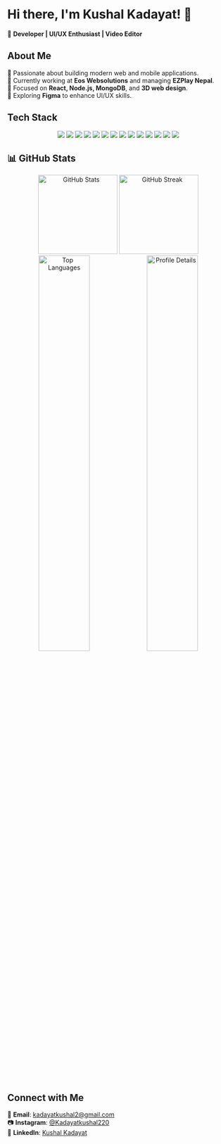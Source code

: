 # Hi there, I'm Kushal Kadayat! 👋  

🚀 **Developer | UI/UX Enthusiast | Video Editor**  

## About Me  
🔹 Passionate about building modern web and mobile applications.  
🔹 Currently working at **Eos Websolutions** and managing **EZPlay Nepal**.  
🔹 Focused on **React, Node.js, MongoDB**, and **3D web design**.  
🔹 Exploring **Figma** to enhance UI/UX skills.  

## Tech Stack  

<p align="center">
  <img src="https://img.shields.io/badge/React-20232A?style=for-the-badge&logo=react&logoColor=61DAFB">
  <img src="https://img.shields.io/badge/Next.js-000000?style=for-the-badge&logo=next.js&logoColor=white">
  <img src="https://img.shields.io/badge/React%20Native-61DAFB?style=for-the-badge&logo=react&logoColor=black">
  <img src="https://img.shields.io/badge/Tailwind_CSS-38B2AC?style=for-the-badge&logo=tailwind-css&logoColor=white">
  <img src="https://img.shields.io/badge/Figma-F24E1E?style=for-the-badge&logo=figma&logoColor=white">
  <img src="https://img.shields.io/badge/Node.js-43853D?style=for-the-badge&logo=node.js&logoColor=white">
  <img src="https://img.shields.io/badge/Express.js-000000?style=for-the-badge&logo=express&logoColor=white">
  <img src="https://img.shields.io/badge/MongoDB-4EA94B?style=for-the-badge&logo=mongodb&logoColor=white">
  <img src="https://img.shields.io/badge/MySQL-4479A1?style=for-the-badge&logo=mysql&logoColor=white">
  <img src="https://img.shields.io/badge/Firebase-FFCA28?style=for-the-badge&logo=firebase&logoColor=black">
  <img src="https://img.shields.io/badge/Docker-2496ED?style=for-the-badge&logo=docker&logoColor=white">
  <img src="https://img.shields.io/badge/Git-F05032?style=for-the-badge&logo=git&logoColor=white">
  <img src="https://img.shields.io/badge/GitHub-181717?style=for-the-badge&logo=github&logoColor=white">
  <img src="https://img.shields.io/badge/Postman-FF6C37?style=for-the-badge&logo=postman&logoColor=white">
</p>

## 📊 GitHub Stats  

<div align="center">
  <img height="180em" src="https://github-readme-stats.vercel.app/api?username=kadayatkushal&show_icons=true&theme=tokyonight&count_private=true&hide_border=true" alt="GitHub Stats"/>
  <img height="180em" src="https://github-readme-streak-stats.herokuapp.com/?user=kadayatkushal&theme=tokyonight&hide_border=true" alt="GitHub Streak"/>
</div>

<div align="center">
  <img width="48%" src="https://github-readme-stats.vercel.app/api/top-langs/?username=kadayatkushal&layout=compact&langs_count=8&theme=tokyonight&hide_border=true" alt="Top Languages"/>
  <img width="48%" src="https://github-profile-summary-cards.vercel.app/api/cards/profile-details?username=kadayatkushal&theme=tokyonight" alt="Profile Details"/>
</div>



## Connect with Me  
📩 **Email**: [kadayatkushal2@gmail.com](mailto:kadayatkushal2@gmail.com)  
📷 **Instagram**: [@Kadayatkushal220](https://www.instagram.com/kadayatkushal220?igsh=cHJsemM2eGtvM2kw)  
💼 **LinkedIn**: [Kushal Kadayat](https://www.linkedin.com/in/kushal-kadayat-289671294/)  


